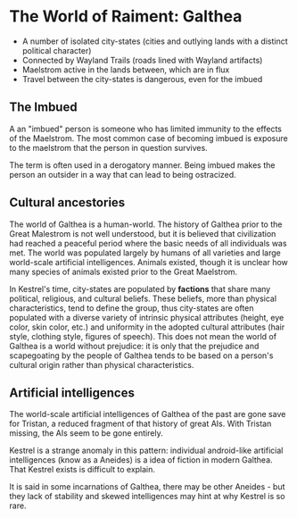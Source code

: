 # The World of Raiment: Galthea

* A number of isolated city-states (cities and outlying lands with a distinct political character)
* Connected by Wayland Trails (roads lined with Wayland artifacts)
* Maelstrom active in the lands between, which are in flux
* Travel between the city-states is dangerous, even for the imbued


## The Imbued

A an "imbued" person is someone who has limited immunity to the effects of the Maelstrom. The most common case of becoming imbued is exposure to the maelstrom that the person in question survives.

The term is often used in a derogatory manner. Being imbued makes the person an outsider in a way that can lead to being ostracized. 

## Cultural ancestories

The world of Galthea is a human-world. The history of Galthea prior to the Great Malestrom is not well understood, but it is believed that civilization had reached a peaceful period where the basic needs of all individuals was met. The world was populated largely by humans of all varieties and large world-scale artificial intelligences. Animals existed, though it is unclear how many species of animals existed prior to the Great Maelstrom.

In Kestrel's time, city-states are populated by **factions** that share many political, religious, and cultural beliefs. These beliefs, more than physical characteristics, tend to define the group, thus city-states are often populated with a diverse variety of intrinsic physical attributes (height, eye color, skin color, etc.) and uniformity in the adopted cultural attributes (hair style, clothing style, figures of speech).  This does not mean the world of Galthea is a world without prejudice: it is only that the prejudice and scapegoating by the people of Galthea tends to be based on a person's cultural origin rather than physical characteristics.

## Artificial intelligences

The world-scale artificial intelligences of Galthea of the past are gone save for Tristan, a reduced fragment of that history of great AIs.  With Tristan missing, the AIs seem to be gone entirely.

Kestrel is a strange anomaly in this pattern: individual android-like artificial intelligences (know as a Aneides) is a idea of fiction in modern Galthea.  That Kestrel exists is difficult to explain.

It is said in some incarnations of Galthea, there may be other Aneides - but they lack of stability and skewed intelligences may hint at why Kestrel is so rare.